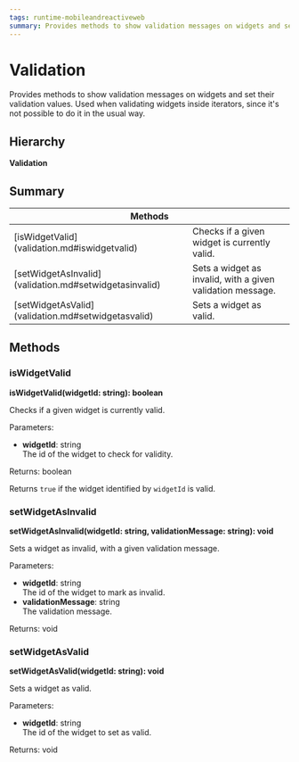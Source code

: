 ```yaml
---
tags: runtime-mobileandreactiveweb
summary: Provides methods to show validation messages on widgets and set their validation values. Used when validating widgets inside iterators, since it's not possible to do it in the usual way.
---
```


# Validation

Provides methods to show validation messages on widgets and set their validation values. Used when validating widgets inside iterators, since it's not possible to do it in the usual way.

## Hierarchy

**Validation**

## Summary

<table markdown="1">
<thead>
<tr>
<th colspan="2">Methods</th>
</tr>
</thead>
<tbody>
<tr>
<td>[isWidgetValid](validation.md#iswidgetvalid)</td>
<td>
Checks if a given widget is currently valid.
</td>
</tr>
<tr>
<td>[setWidgetAsInvalid](validation.md#setwidgetasinvalid)</td>
<td>
Sets a widget as invalid, with a given validation message.
</td>
</tr>
<tr>
<td>[setWidgetAsValid](validation.md#setwidgetasvalid)</td>
<td>
Sets a widget as valid.
</td>
</tr>
</tbody>
</table>

## Methods

### isWidgetValid

**isWidgetValid(widgetId: string): boolean**

Checks if a given widget is currently valid.

Parameters:

* **widgetId**: string<br/> The id of the widget to check for validity.

Returns: boolean

Returns `true` if the widget identified by `widgetId` is valid.

### setWidgetAsInvalid

**setWidgetAsInvalid(widgetId: string, validationMessage: string): void**

Sets a widget as invalid, with a given validation message.

Parameters:

* **widgetId**: string<br/> The id of the widget to mark as invalid.
* **validationMessage**: string<br/> The validation message.

Returns: void

### setWidgetAsValid

**setWidgetAsValid(widgetId: string): void**

Sets a widget as valid.

Parameters:

* **widgetId**: string<br/> The id of the widget to set as valid.

Returns: void

